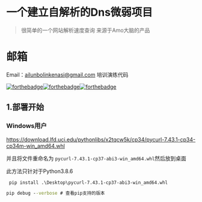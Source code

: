 # 一个建立自解析的Dns微弱项目

> 很简单的一个网站解析速度查询
> 来源于Amo大脑的产品  

# 邮箱

Email：ailunbolinkenasi@gmail.com
培训演练代码

[![forthebadge](https://forthebadge.com/images/badges/built-with-love.svg)](https://forthebadge.com)[![forthebadge](https://forthebadge.com/images/badges/uses-git.svg)](https://forthebadge.com)[![forthebadge](https://forthebadge.com/images/badges/made-with-python.svg)](https://forthebadge.com)

## 1.部署开始

### Windows用户

https://download.lfd.uci.edu/pythonlibs/x2tqcw5k/cp34/pycurl-7.43.1-cp34-cp34m-win_amd64.whl

并且将文件重命名为 `pycurl-7.43.1-cp37-abi3-win_amd64.whl`然后放到桌面

此方法只针对于Python3.8.6

```cmd
 pip install .\Desktop\pycurl-7.43.1-cp37-abi3-win_amd64.whl 
```

```cmd
pip debug --verbose # 查看pip支持的版本
```

